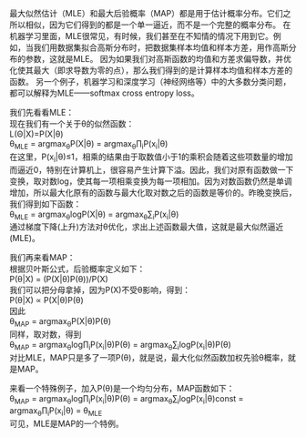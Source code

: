
最大似然估计（MLE）和最大后验概率（MAP）都是用于估计概率分布。它们之所以相似，因为它们得到的都是一个单一逼近，而不是一个完整的概率分布。
在机器学习里面，MLE很常见，有时候，我们甚至在不知情的情况下用到它。例如，当我们用数据集拟合高斯分布时，把数据集样本均值和样本方差，用作高斯分布的参数，这就是MLE。
因为如果我们对高斯函数的均值和方差求偏导数，并优化使其最大（即求导数为零的点），那么我们得到的是计算样本均值和样本方差的函数。
另一个例子，机器学习和深度学习（神经网络等）中的大多数分类问题，都可以解释为MLE——softmax cross entropy loss。

我们先看看MLE：   
现在我们有一个关于θ的似然函数：    
L(Θ|X)=P(X|θ)   
&theta;<sub>MLE</sub> = argmax<sub>&theta;</sub>P(X|θ) = argmax<sub>&theta;</sub>&prod;<sub>i</sub>P(x<sub>i</sub>|θ)    
在这里，P(x<sub>i</sub>|θ)&le;1，相乘的结果由于取数值小于1的乘积会随着这些项数量的增加而逼近0，特别在计算机上，很容易产生计算下溢。因此，我们对原有函数做一下变换，取对数log，使其每一项相乘变换为每一项相加。因为对数函数仍然是单调增加，所以最大化原有的函数与最大化取对数之后的函数是等价的。昨晚变换后，我们得到如下函数：      
&theta;<sub>MLE</sub> = argmax<sub>&theta;</sub>logP(X|θ) = argmax<sub>&theta;</sub>&sum;<sub>i</sub>P(x<sub>i</sub>|θ)    
通过梯度下降(上升)方法对θ优化，求出上述函数最大值，这就是最大似然逼近(MLE)。

我们再来看MAP：    
根据贝叶斯公式，后验概率定义如下：    
P(θ|X) = (P(X|θ)P(θ))/P(X)    
我们可以把分母拿掉，因为P(X)不受θ影响，得到：    
P(θ|X) ∝ P(X|θ)P(θ)    
因此    
&theta;<sub>MAP</sub> = argmax<sub>&theta;</sub>P(X|θ)P(θ)    
同样，取对数，得到    
&theta;<sub>MAP</sub> = argmax<sub>&theta;</sub>log&prod;<sub>i</sub>P(x<sub>i</sub>|θ)P(θ) = argmax<sub>&theta;</sub>&sum;<sub>i</sub>logP(x<sub>i</sub>|θ)P(θ)    
对比MLE，MAP只是多了一项P(θ)，就是说，最大化似然函数加权先验θ概率，就是MAP。

来看一个特殊例子，加入P(θ)是一个均匀分布，MAP函数如下：    
&theta;<sub>MAP</sub> = argmax<sub>&theta;</sub>log&prod;<sub>i</sub>P(x<sub>i</sub>|θ)P(θ) = argmax<sub>&theta;</sub>&sum;<sub>i</sub>logP(x<sub>i</sub>|θ)const = argmax<sub>&theta;</sub>&prod;<sub>i</sub>P(x<sub>i</sub>|θ) = &theta;<sub>MLE</sub>    
可见，MLE是MAP的一个特例。
